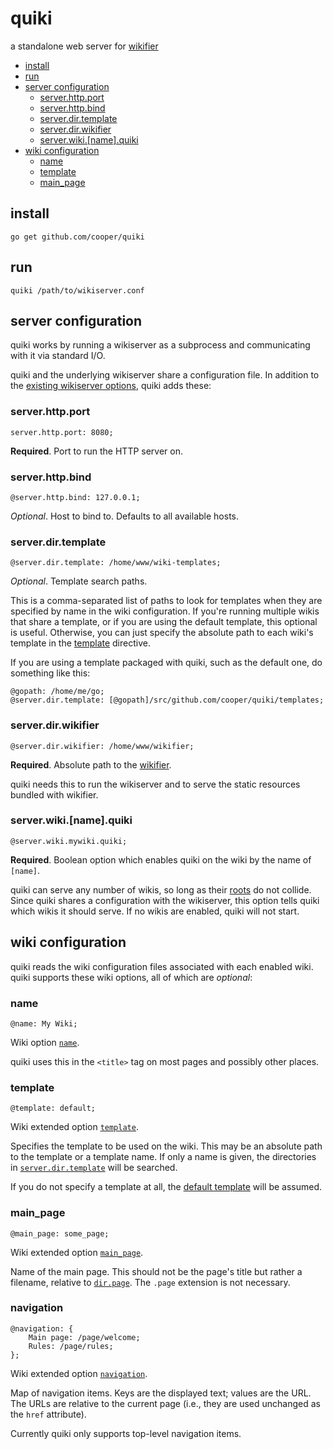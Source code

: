 # quiki

a standalone web server for [wikifier](https://github.com/cooper/wikifier)

* [install](#install)
* [run](#run)
* [server configuration](#server-configuration)
  * [server\.http\.port](#serverhttpport)
  * [server\.http\.bind](#serverhttpbind)
  * [server\.dir\.template](#serverdirtemplate)
  * [server\.dir\.wikifier](#serverdirwikifier)
  * [server\.wiki\.[name]\.quiki](#serverwikinamequiki)
* [wiki configuration](#wiki-configuration)
  * [name](#name)
  * [template](#template)
  * [main\_page](#main_page)

## install

```
go get github.com/cooper/quiki
```

## run

```
quiki /path/to/wikiserver.conf
```

## server configuration

quiki works by running a wikiserver as a subprocess and communicating with it
via standard I/O.

quiki and the underlying wikiserver share a configuration file. In addition to
the
[existing wikiserver options](https://github.com/cooper/wikifier/blob/master/doc/configuration.md#wikifierserver-options),
quiki adds these:

### server.http.port

```
server.http.port: 8080;
```

__Required__. Port to run the HTTP server on.

### server.http.bind

```
@server.http.bind: 127.0.0.1;
```

_Optional_. Host to bind to. Defaults to all available hosts.

### server.dir.template

```
@server.dir.template: /home/www/wiki-templates;
```

_Optional_. Template search paths.

This is a comma-separated list of paths to look for templates when they are
specified by name in the wiki configuration. If you're running multiple wikis
that share a template, or if you are using the default template, this optional
is useful. Otherwise, you can just specify the absolute path to each wiki's
template in the [template](#template) directive.

If you are using a template packaged with quiki, such as the default one,
do something like this:
```
@gopath: /home/me/go;
@server.dir.template: [@gopath]/src/github.com/cooper/quiki/templates;
```

### server.dir.wikifier

```
@server.dir.wikifier: /home/www/wikifier;
```

__Required__. Absolute path to the [wikifier](https://github.com/cooper/wikifier).

quiki needs this to run the wikiserver and to serve the static resources bundled
with wikifier.

### server.wiki.[name].quiki

```
@server.wiki.mywiki.quiki;
```

__Required__. Boolean option which enables quiki on the wiki by the name of
`[name]`.

quiki can serve any number of wikis, so long as their
[roots](https://github.com/cooper/wikifier/blob/master/doc/configuration.md#root)
do not collide. Since quiki shares a configuration with the wikiserver, this
option tells quiki which wikis it should serve. If no wikis are enabled, quiki
will not start.

## wiki configuration

quiki reads the wiki configuration files associated with each enabled wiki.
quiki supports these wiki options, all of which are _optional_:

### name

```
@name: My Wiki;
```

Wiki option
[`name`](https://github.com/cooper/wikifier/blob/master/doc/configuration.md#name).

quiki uses this in the `<title>` tag on most pages and possibly other places.

### template

```
@template: default;
```

Wiki extended option
[`template`](https://github.com/cooper/wikifier/blob/master/doc/configuration.md#template).

Specifies the template to be used on the wiki. This may be an absolute path to
the template or a template name. If only a name is given, the directories in
[`server.dir.template`](#serverdirtemplate) will be searched.

If you do not specify a template at all, the
[default template](templates/default) will be assumed.

### main_page

```
@main_page: some_page;
```

Wiki extended option
[`main_page`](https://github.com/cooper/wikifier/blob/master/doc/configuration.md#main_page).

Name of the main page. This should not be the page's title but rather a
filename, relative to [`dir.page`](https://github.com/cooper/wikifier/blob/master/doc/configuration.md#dir).
The `.page` extension is not necessary.

### navigation

```
@navigation: {
    Main page: /page/welcome;
    Rules: /page/rules;
};
```

Wiki extended option
[`navigation`](https://github.com/cooper/wikifier/blob/master/doc/configuration.md#navigation).

Map of navigation items. Keys are the displayed text; values are the URL. The
URLs are relative to the current page (i.e., they are used unchanged as the
`href` attribute).

Currently quiki only supports top-level navigation items.
